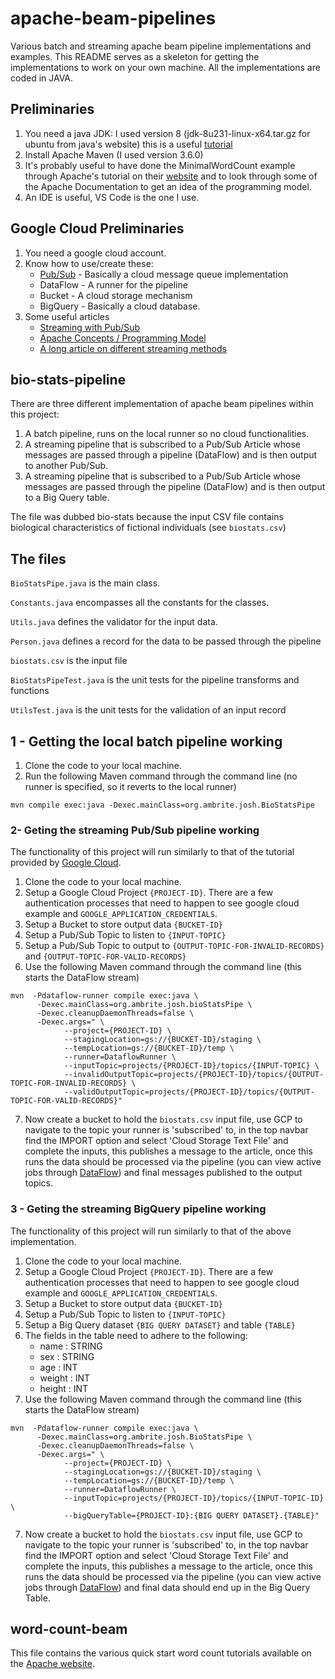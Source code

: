 # apache-beam-pipelines
Various batch and streaming apache beam pipeline implementations and examples. This README serves as a skeleton for getting the implementations to work on your own machine. All the implementations are coded in JAVA.

## Preliminaries
1. You need a java JDK: I used version 8 (jdk-8u231-linux-x64.tar.gz for ubuntu from java's website) this is a useful [tutorial](https://www.javahelps.com/2015/03/install-oracle-jdk-in-ubuntu.html)
2. Install Apache Maven (I used version 3.6.0)
3. It's probably useful to have done the MinimalWordCount example through Apache's tutorial on their [website](https://beam.apache.org/get-started/wordcount-example/#minimalwordcount-example) and to look through some of the Apache Documentation to get an idea of the programming model.
4. An IDE is useful, VS Code is the one I use.

## Google Cloud Preliminaries
1. You need a google cloud account.
2. Know how to use/create these:
    * [Pub/Sub](https://cloud.google.com/pubsub/docs/overview) - Basically a cloud message queue implementation
    * DataFlow - A runner for the pipeline
    * Bucket - A cloud storage mechanism
    * BigQuery - Basically a cloud database.
3. Some useful articles
    * [Streaming with Pub/Sub](https://cloud.google.com/dataflow/docs/concepts/streaming-with-cloud-pubsub)
    * [Apache Concepts / Programming Model](https://cloud.google.com/dataflow/docs/concepts/beam-programming-model)
    * [A long article on different streaming methods](https://www.oreilly.com/ideas/the-world-beyond-batch-streaming-101)

## bio-stats-pipeline
There are three different implementation of apache beam pipelines within this project:
1. A batch pipeline, runs on the local runner so no cloud functionalities.
2. A streaming pipeline that is subscribed to a Pub/Sub Article whose messages are passed through a pipeline (DataFlow) and is then output to another Pub/Sub.
3. A streaming pipeline that is subscribed to a Pub/Sub Article whose messages are passed through the pipeline (DataFlow) and is then output to a Big Query table.

The file was dubbed bio-stats because the input CSV file contains biological characteristics of fictional individuals (see `biostats.csv`)

## The files
`BioStatsPipe.java` is the main class.

`Constants.java` encompasses all the constants for the classes.

`Utils.java` defines the validator for the input data.

`Person.java` defines a record for the data to be passed through the pipeline

`biostats.csv` is the input file

`BioStatsPipeTest.java` is the unit tests for the pipeline transforms and functions

`UtilsTest.java` is the unit tests for the validation of an input record

## 1 - Getting the local batch pipeline working
1. Clone the code to your local machine.
2. Run the following Maven command through the command line (no runner is specified, so it reverts to the local runner)
```
mvn compile exec:java -Dexec.mainClass=org.ambrite.josh.BioStatsPipe
```

### 2- Geting the streaming Pub/Sub pipeline working
The functionality of this project will run similarly to that of the tutorial provided by [Google Cloud](https://cloud.google.com/dataflow/docs/quickstarts/quickstart-java-maven).
	
1. Clone the code to your local machine.
2. Setup a Google Cloud Project `{PROJECT-ID}`. There are a few authentication processes that need to happen to see google cloud example and `GOOGLE_APPLICATION_CREDENTIALS`. 
3. Setup a Bucket to store output data `{BUCKET-ID}`
4. Setup a Pub/Sub Topic to listen to `{INPUT-TOPIC}`
5. Setup a Pub/Sub Topic to output to `{OUTPUT-TOPIC-FOR-INVALID-RECORDS}` and `{OUTPUT-TOPIC-FOR-VALID-RECORDS}`
6. Use the following Maven command through the command line (this starts the DataFlow stream)
```
mvn  -Pdataflow-runner compile exec:java \
      -Dexec.mainClass=org.ambrite.josh.bioStatsPipe \
      -Dexec.cleanupDaemonThreads=false \
      -Dexec.args=" \
            --project={PROJECT-ID} \
            --stagingLocation=gs://{BUCKET-ID}/staging \
            --tempLocation=gs://{BUCKET-ID}/temp \
            --runner=DataflowRunner \
            --inputTopic=projects/{PROJECT-ID}/topics/{INPUT-TOPIC} \
            --invalidOutputTopic=projects/{PROJECT-ID}/topics/{OUTPUT-TOPIC-FOR-INVALID-RECORDS} \
            --validOutputTopic=projects/{PROJECT-ID}/topics/{OUTPUT-TOPIC-FOR-VALID-RECORDS}"
```
7. Now create a bucket to hold the `biostats.csv` input file, use GCP to navigate to the topic your runner is 'subscribed' to, in the top navbar find the IMPORT option and select 'Cloud Storage Text File' and complete the inputs, this publishes a message to the article, once this runs the data should be processed via the pipeline (you can view active jobs through [DataFlow](https://console.cloud.google.com/dataflow)) and final messages published to the output topics.

### 3 - Geting the streaming BigQuery pipeline working
The functionality of this project will run similarly to that of the above implementation.
	
1. Clone the code to your local machine.
2. Setup a Google Cloud Project `{PROJECT-ID}`. There are a few authentication processes that need to happen to see google cloud example and `GOOGLE_APPLICATION_CREDENTIALS`. 
3. Setup a Bucket to store output data `{BUCKET-ID}`
4. Setup a Pub/Sub Topic to listen to `{INPUT-TOPIC}`
5. Setup a Big Query dataset `{BIG QUERY DATASET}` and table `{TABLE}`
6. The fields in the table need to adhere to the following:
    * name	: STRING
    * sex	: STRING	
    * age	: INT
    * weight	: INT
    * height	: INT
6. Use the following Maven command through the command line (this starts the DataFlow stream)
```
mvn  -Pdataflow-runner compile exec:java \
      -Dexec.mainClass=org.ambrite.josh.BioStatsPipe \
      -Dexec.cleanupDaemonThreads=false \
      -Dexec.args=" \
            --project={PROJECT-ID} \
            --stagingLocation=gs://{BUCKET-ID}/staging \
            --tempLocation=gs://{BUCKET-ID}/temp \
            --runner=DataflowRunner \
            --inputTopic=projects/{PROJECT-ID}/topics/{INPUT-TOPIC-ID} \
            --bigQueryTable={PROJECT-ID}:{BIG QUERY DATASET}.{TABLE}"
```
7. Now create a bucket to hold the `biostats.csv` input file, use GCP to navigate to the topic your runner is 'subscribed' to, in the top navbar find the IMPORT option and select 'Cloud Storage Text File' and complete the inputs, this publishes a message to the article, once this runs the data should be processed via the pipeline (you can view active jobs through [DataFlow](https://console.cloud.google.com/dataflow)) and final data should end up in the Big Query Table.

## word-count-beam
This file contains the various quick start word count tutorials available on the [Apache website](https://beam.apache.org/get-started/wordcount-example/).
